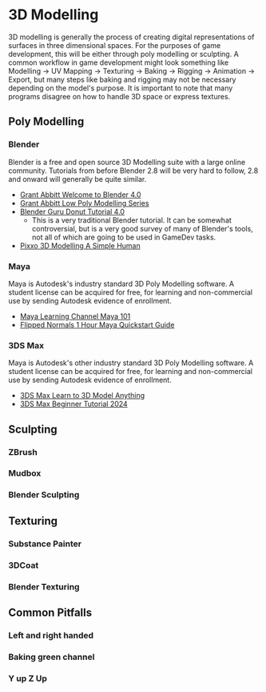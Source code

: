 # 3D Modelling

3D modelling is generally the process of creating digital representations of surfaces in three dimensional spaces. For the purposes of game development, this will be either through poly modelling or sculpting.
A common workflow in game development might look something like Modelling -> UV Mapping -> Texturing -> Baking -> Rigging -> Animation -> Export, but many steps like baking and rigging may not be necessary depending on the model's purpose.
It is important to note that many programs disagree on how to handle 3D space or express textures.

## Poly Modelling
### Blender 
Blender is a free and open source 3D Modelling suite with a large online community. Tutorials from before Blender 2.8 will be very hard to follow, 2.8 and onward will generally be quite similar.
- [Grant Abbitt Welcome to Blender 4.0](https://www.youtube.com/watch?v=lLqep5Q4MiI)
- [Grant Abbitt Low Poly Modelling Series](https://www.youtube.com/playlist?list=PLn3ukorJv4vsPy9J9x4--pat6jaPqNm11)
- [Blender Guru Donut Tutorial 4.0](https://www.youtube.com/playlist?list=PLjEaoINr3zgEPv5y--4MKpciLaoQYZB1Z)
  - This is a very traditional Blender tutorial. It can be somewhat controversial, but is a very good survey of many of Blender's tools, not all of which are going to be used in GameDev tasks.
- [Pixxo 3D Modelling A Simple Human](https://www.youtube.com/watch?v=9xAumJRKV6A)
### Maya
Maya is Autodesk's industry standard 3D Poly Modelling software. A student license can be acquired for free, for learning and non-commercial use by sending Autodesk evidence of enrollment.
- [Maya Learning Channel Maya 101](https://www.youtube.com/playlist?list=PLD8E5717592CF5C26)
- [Flipped Normals 1 Hour Maya Quickstart Guide](https://www.youtube.com/watch?v=kYQ98Q5UmNo)
### 3DS Max
Maya is Autodesk's other industry standard 3D Poly Modelling software. A student license can be acquired for free, for learning and non-commercial use by sending Autodesk evidence of enrollment. 
- [3DS Max Learn to 3D Model Anything](https://www.youtube.com/watch?v=q2QGaKCyCBM)
- [3DS Max Beginner Tutorial 2024](https://www.youtube.com/watch?v=gVTkLG5EaLE)
## Sculpting
### ZBrush
### Mudbox 
### Blender Sculpting
## Texturing
### Substance Painter
### 3DCoat
### Blender Texturing
## Common Pitfalls
### Left and right handed
### Baking green channel 
### Y up Z Up

